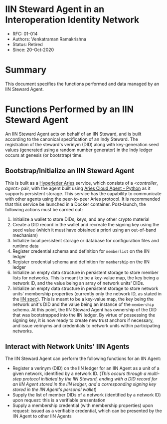 <!--
 Copyright IBM Corp. All Rights Reserved.

 SPDX-License-Identifier: CC-BY-4.0
 -->
# IIN Steward Agent in an Interoperation Identity Network

- RFC: 01-014
- Authors: Venkatraman Ramakrishna
- Status: Retired
- Since: 20-Oct-2020


# Summary

This document specifies the functions performed and data managed by an IIN Steward Agent.


# Functions Performed by an IIN Steward Agent

An IIN Steward Agent acts on behalf of an IIN Steward, and is built according to the canonical specification of an Indy Steward. The registration of the steward's verinym (DID) along with key-generation seed values (generated using a random number generator) in the Indy ledger occurs at genesis (or bootstrap) time.

## Bootstrap/Initialize an IIN Steward Agent
This is built as a [Hyperleder Aries](https://www.hyperledger.org/use/aries) service, which consists of a <_controller_, _agent_> pair, with the agent built using [Aries Cloud Agent - Python](https://github.com/hyperledger/aries-cloudagent-python) as it supports persistent storage. This service has the capability to communicate with other agents using the peer-to-peer Aries protocol. It is recommended that this service be launched in a Docker container. Post-launch, the following actions must be carried out:
1. Initialize a wallet to store DIDs, keys, and any other crypto material
2. Create a DID record in the wallet and recreate the signing key using the seed value (which it must have obtained a priori using an out-of-band mechanism)
3. Initialize local persistent storage or database for configuration files and runtime data
4. Register credential schema and definition for `memberlist` on the IIN ledger
5. Register credential schema and definition for `membership` on the IIN ledger
6. Initialize an empty data structure in persistent storage to store member lists for networks. This is meant to be a key-value map, the key being a network ID, and the value being an array of network units' DIDs.
7. Initialize an empty data structure in persistent storage to store network units' membership properties (currently only the network ID, as stated in the [IIN spec](./iin.md)). This is meant to be a key-value map, the key being the network unit's DID and the value being an instance of the `membership` schema.
At this point, the IIN Steward Agent has ownership of the DID that was bootstrapped into the IIN ledger. By virtue of possessing the signing key, it is now ready to create new trust anchors if necessary, and issue verinyms and credentials to network units within participating networks.

## Interact with Network Units' IIN Agents
The IIN Steward Agent can perform the following functions for an IIN Agent:
* Register a verinym (DID) on the IIN ledger for an IIN Agent as a unit of a given network, identified by a network ID. (_This occurs through a multi-step protocol initiated by the IIN Steward, ending with a DID record for an IIN Agent stored in the IIN ledger, and a corresponding signing key stored in the IIN Agent's personal wallet_)
* Supply the list of member DIDs of a network (identified by a network ID) upon request: this is a verifiable presentation
* Supply a membership credential (with membership properties) upon request: issued as a verifiable credential, which can be presented by the IIN Agent to other IIN Agents
